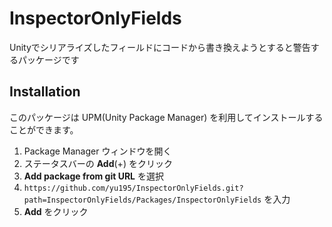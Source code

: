 # InspectorOnlyFields

Unityでシリアライズしたフィールドにコードから書き換えようとすると警告するパッケージです

## Installation

このパッケージは UPM(Unity Package Manager) を利用してインストールすることができます。

1. Package Manager ウィンドウを開く
2. ステータスバーの **Add**(+) をクリック
3. **Add package from git URL** を選択
4. `https://github.com/yu195/InspectorOnlyFields.git?path=InspectorOnlyFields/Packages/InspectorOnlyFields` を入力
5. **Add** をクリック
